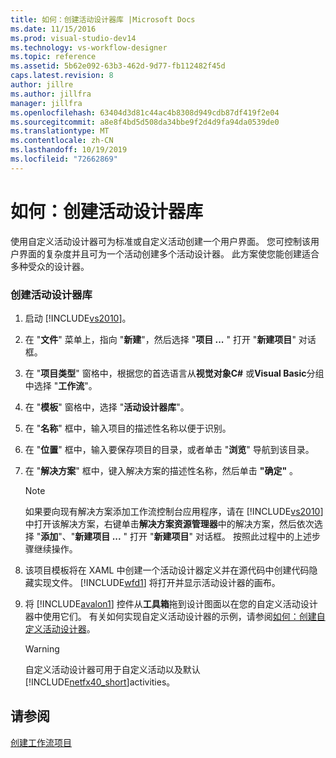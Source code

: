 ```yaml
---
title: 如何：创建活动设计器库 |Microsoft Docs
ms.date: 11/15/2016
ms.prod: visual-studio-dev14
ms.technology: vs-workflow-designer
ms.topic: reference
ms.assetid: 5b62e092-63b3-462d-9d77-fb112482f45d
caps.latest.revision: 8
author: jillre
ms.author: jillfra
manager: jillfra
ms.openlocfilehash: 63404d3d81c44ac4b8308d949cdb87df419f2e04
ms.sourcegitcommit: a8e8f4bd5d508da34bbe9f2d4d9fa94da0539de0
ms.translationtype: MT
ms.contentlocale: zh-CN
ms.lasthandoff: 10/19/2019
ms.locfileid: "72662869"
---
```

# <a name="how-to-create-an-activity-designer-library"></a>如何：创建活动设计器库
使用自定义活动设计器可为标准或自定义活动创建一个用户界面。 您可控制该用户界面的复杂度并且可为一个活动创建多个活动设计器。 此方案使您能创建适合多种受众的设计器。

### <a name="to-create-an-activity-designer-library"></a>创建活动设计器库

1. 启动 [!INCLUDE[vs2010](../includes/vs2010-md.md)]。

2. 在 "**文件**" 菜单上，指向 "**新建**"，然后选择 "**项目 ...** " 打开 "**新建项目**" 对话框。

3. 在 "**项目类型**" 窗格中，根据您的首选语言从**视觉对象C#** 或**Visual Basic**分组中选择 "**工作流**"。

4. 在 "**模板**" 窗格中，选择 "**活动设计器库**"。

5. 在 "**名称**" 框中，输入项目的描述性名称以便于识别。

6. 在 "**位置**" 框中，输入要保存项目的目录，或者单击 "**浏览**" 导航到该目录。

7. 在 "**解决方案**" 框中，键入解决方案的描述性名称，然后单击 **"确定"** 。

    > [!NOTE]
    > 如果要向现有解决方案添加工作流控制台应用程序，请在 [!INCLUDE[vs2010](../includes/vs2010-md.md)] 中打开该解决方案，右键单击**解决方案资源管理器**中的解决方案，然后依次选择 "**添加**"、"**新建项目 ...** " 打开 "**新建项目**" 对话框。 按照此过程中的上述步骤继续操作。

8. 该项目模板将在 XAML 中创建一个活动设计器定义并在源代码中创建代码隐藏实现文件。 [!INCLUDE[wfd1](../includes/wfd1-md.md)] 将打开并显示活动设计器的画布。

9. 将 [!INCLUDE[avalon1](../includes/avalon1-md.md)] 控件从**工具箱**拖到设计图面以在您的自定义活动设计器中使用它们。  有关如何实现自定义活动设计器的示例，请参阅[如何：创建自定义活动设计器](https://msdn.microsoft.com/library/2f3aade6-facc-44ef-9657-a407ef8b9b31)。

    > [!WARNING]
    > 自定义活动设计器可用于自定义活动以及默认 [!INCLUDE[netfx40_short](../includes/netfx40-short-md.md)]activities。

## <a name="see-also"></a>请参阅
 [创建工作流项目](../workflow-designer/creating-a-workflow-project.md)